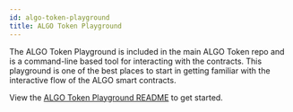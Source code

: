 ```yaml
---
id: algo-token-playground
title: ALGO Token Playground
---
```


 The ALGO Token Playground is included in the main ALGO Token repo and is a command-line based tool for interacting with the contracts. This playground is one of the best places to start in getting familiar with the interactive flow of the ALGO smart contracts.

 View the [ALGO Token Playground README](https://github.com/Superalgos/ALGOToken/tree/master/labs/algo-token-playground) to get started.
